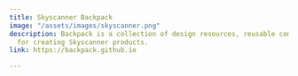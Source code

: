 ```yaml
---
title: Skyscanner Backpack
image: "/assets/images/skyscanner.png"
description: Backpack is a collection of design resources, reusable components and guidelines
  for creating Skyscanner products.
link: https://backpack.github.io

---
```

